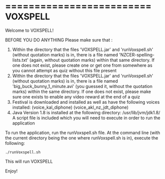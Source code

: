 =========================
	VOXSPELL
=========================

Welcome to VOXSPELL!

BEFORE YOU DO ANYTHING
Please make sure that :
1. Within the directory that the files 'VOXSPELL.jar' and 'runVoxspell.sh' (without quotation marks) is in, there
	is a file named 'NZCER-spelling-lists.txt' (again, without quotation marks) within that same directory.
	If one does not exist, please create one or get one from somewhere as you cannot attempt as quiz without
	this file present
2. Within the directory that the files 'VOXSPELL.jar' and 'runVoxspell.sh' (without quotation marks) is in, there
	is a file named 'big_buck_bunny_1_minute.avi' (you guessed it, without the quotation marks) within the
	same directory. If one does not exist, please make sure one exists to enable any video reward at the end
	of a quiz
3. Festival is downloaded and installed as well as have the following voices installed:
	(voice_kal_diphone)
	(voice_akl_nz_jdt_diphone)
4. Java Version 1.8 is installed at the following directory:
	/usr/lib/jvm/jdk1.8/
   A script file is included which you will need to execute in order to run the application

To run the application, run the runVoxspell.sh file. At the command line (with the current directory being the one where 
runVoxspell.sh is in), execute the following:
	
	./runVoxspell.sh

This will run VOXSPELL

Enjoy!



